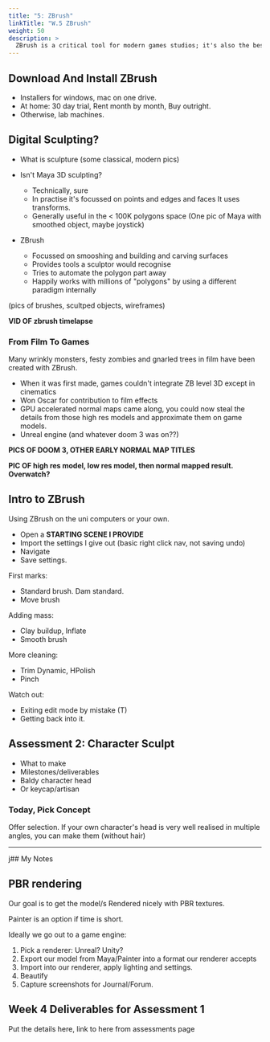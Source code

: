 ```yaml
---
title: "5: ZBrush"
linkTitle: "W.5 ZBrush"
weight: 50
description: >
  ZBrush is a critical tool for modern games studios; it's also the best way to sculpt on a computer.
---
```


## Download And Install ZBrush

* Installers for windows, mac on one drive.
* At home: 30 day trial, Rent month by month, Buy outright.
* Otherwise, lab machines.

## Digital Sculpting?

* What is sculpture (some classical, modern pics)
* Isn't Maya 3D sculpting?
  * Technically, sure
  * In practise it's focussed on points and edges and faces It uses transforms.
  * Generally useful in the < 100K polygons space
(One pic of Maya with smoothed object, maybe joystick)

* ZBrush 
  * Focussed on smooshing and building and carving surfaces
  * Provides tools  a sculptor would recognise
  * Tries to automate the polygon part away
  * Happily works with millions of "polygons" by using a different paradigm internally

(pics of brushes, scultped objects, wireframes)

**VID OF zbrush timelapse**

### From Film To Games

Many wrinkly monsters, festy zombies and gnarled trees in film have been created with ZBrush.

* When it was first made, games couldn't integrate ZB level 3D except in cinematics
* Won Oscar for contribution to film effects
* GPU accelerated normal maps came along, you could now steal the details from those high res models and approximate them on game models.
* Unreal engine (and whatever doom 3 was on??)
  
**PICS OF DOOM 3, OTHER EARLY NORMAL MAP TITLES**

**PIC OF high res model, low res model, then normal mapped result. Overwatch?**

## Intro to ZBrush

Using ZBrush on the uni computers or your own.

* Open a **STARTING SCENE I PROVIDE**
* Import the settings I give out (basic right click nav, not saving undo)
* Navigate
* Save settings.

First marks:
* Standard brush. Dam standard.
* Move brush

Adding mass:
* Clay buildup, Inflate
* Smooth brush

More cleaning:
* Trim Dynamic, HPolish
* Pinch

Watch out:
* Exiting edit mode by mistake (T)
* Getting back into it.

## Assessment 2: Character Sculpt

* What to make
* Milestones/deliverables
* Baldy character head
* Or keycap/artisan

### Today, Pick Concept

Offer selection.
If your own character's head is very well realised in multiple angles, you can make them (without hair)

-----

j## My Notes

## PBR rendering
Our goal is to get the model/s Rendered nicely with PBR textures.

Painter is an option if time is short. 

Ideally we go out to a game engine:
1. Pick a renderer: Unreal? Unity?
1. Export our model from Maya/Painter into a format our renderer accepts
2. Import into our renderer, apply lighting and settings.
3. Beautify
4. Capture screenshots for Journal/Forum.

## Week 4 Deliverables for Assessment 1

Put the details here, link to here from assessments page 


